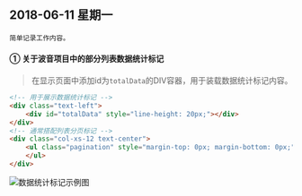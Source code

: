 ## 2018-06-11 星期一
    简单记录工作内容。

#### ① 关于波音项目中的部分列表数据统计标记
> 在显示页面中添加id为`totalData`的DIV容器，用于装载数据统计标记内容。
```Html
<!-- 用于展示数据统计标记 -->
<div class="text-left">
    <div id="totalData" style="line-height: 20px;"></div>
</div>
<!-- 通常搭配列表分页标记 -->
<div class="col-xs-12 text-center">
    <ul class="pagination" style="margin-top: 0px; margin-bottom: 0px;" id="accessMhPagination">
    </ul>
</div>
```
![数据统计标记示例图](https://github.com/Ziyuan2018/pictureRepo/images/001.png)